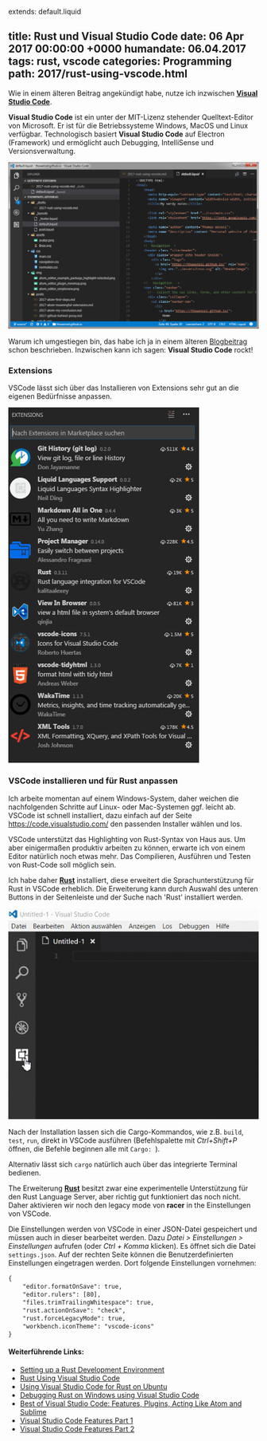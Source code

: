 extends: default.liquid

title: Rust und Visual Studio Code
date:       06 Apr 2017 00:00:00 +0000
humandate:  06.04.2017
tags: rust, vscode
categories: Programming
path: 2017/rust-using-vscode.html
---
Wie in einem älteren Beitrag angekündigt habe, nutze ich inzwischen __[Visual Studio Code](https://code.visualstudio.com/)__.

__Visual Studio Code__ ist ein unter der MIT-Lizenz stehender Quelltext-Editor von Microsoft. Er ist für die Betriebssysteme Windows, MacOS und Linux verfügbar. Technologisch basiert __Visual Studio Code__ auf Electron (Framework) und ermöglicht auch Debugging, IntelliSense und Versionsverwaltung.

![Visual Studio Code](../img/vscode_editor_overview.png)

Warum ich umgestiegen bin, das habe ich ja in einem älteren [Blogbeitrag](../2017/atom-my-conclusion.html) schon beschrieben. Inzwischen kann ich sagen: __Visual Studio Code__ rockt!

### Extensions
VSCode lässt sich über das Installieren von Extensions sehr gut an die eigenen Bedürfnisse anpassen.

![Meine Liste der installierten Erweiterungen in VSCode](../img/vscode_editor_installed_extensions.png)

### VSCode installieren und für Rust anpassen
Ich arbeite momentan auf einem Windows-System, daher weichen die nachfolgenden Schritte auf Linux- oder Mac-Systemen ggf. leicht ab.
VSCode ist schnell installiert, dazu einfach auf der Seite https://code.visualstudio.com/ den passenden Installer wählen und los.

VSCode unterstützt das Highlighting von Rust-Syntax von Haus aus. Um aber einigermaßen produktiv arbeiten zu können, erwarte ich von einem Editor natürlich noch etwas mehr. Das Compilieren, Ausführen und Testen von Rust-Code soll möglich sein.

Ich habe daher __[Rust](https://github.com/editor-rs/vscode-rust)__ installiert, diese erweitert die Sprachunterstützung für Rust in VSCode erheblich. Die Erweiterung kann durch Auswahl des unteren Buttons in der Seitenleiste und der Suche nach 'Rust' installiert werden.

![Install vscode-rust](../img/vscode_install_rust_addon.gif)

Nach der Installation lassen sich die Cargo-Kommandos, wie z.B. `build`, `test`, `run`, direkt in VSCode ausführen (Befehlspalette mit *Ctrl+Shift+P* öffnen, die Befehle beginnen alle mit `Cargo: `).

Alternativ lässt sich `cargo` natürlich auch über das integrierte Terminal bedienen.

The Erweiterung __[Rust](https://github.com/editor-rs/vscode-rust)__ besitzt zwar eine experimentelle Unterstützung für den Rust Language Server, aber richtig gut funktioniert das noch nicht. Daher aktivieren wir noch den legacy mode von __racer__ in the Einstellungen von VSCode.

Die Einstellungen werden von VSCode in einer JSON-Datei gespeichert und müssen auch in dieser bearbeitet werden. Dazu *Datei > Einstellungen > Einstellungen* aufrufen (oder *Ctrl + Komma* klicken). Es öffnet sich die Datei `settings.json`. Auf der rechten Seite können die Benutzerdefinierten Einstellungen eingetragen werden. Dort folgende Einstellungen vornehmen:

```
{
    "editor.formatOnSave": true,
    "editor.rulers": [80],
    "files.trimTrailingWhitespace": true,
    "rust.actionOnSave": "check",
    "rust.forceLegacyMode": true,
    "workbench.iconTheme": "vscode-icons"
}
```

#### Weiterführende Links:
* [Setting up a Rust Development Environment](http://asquera.de/blog/2017-03-03/setting-up-a-rust-devenv/)
* [Rust Using Visual Studio Code](https://mobiarch.wordpress.com/2015/06/16/rust-using-visual-studio-code/)
* [Using Visual Studio Code for Rust on Ubuntu](https://klausi.github.io/rustnish/2017/05/28/using-visual-studio-code-for-rust-on-ubuntu.html)
* [Debugging Rust on Windows using Visual Studio Code](https://sherryummen.in/2016/09/02/debugging-rust-on-windows-using-visual-studio-code/)
* [Best of Visual Studio Code: Features, Plugins, Acting Like Atom and Sublime](https://scotch.io/tutorials/best-of-visual-studio-code-features-plugins-acting-like-atom-and-sublime)
* [Visual Studio Code Features Part 1](http://jsdiaries.com/2016/11/27/visual-studio-code-features-part-1/)
* [Visual Studio Code Features Part 2](http://jsdiaries.com/2017/01/09/visual-studio-code-features-part-2/)